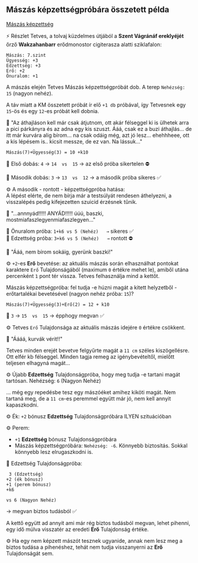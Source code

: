 ## Mászás képzettségpróbára összetett példa

[Mászás képzettség](../kepzettsegek.szekunder/maszas.md)

⚡ Részlet Tetves, a tolvaj küzdelmes útjából a **Szent Vágránáf ereklyéjét** őrző **Wakzahanbarr** erődmonostor cigiterasza alatti sziklafalon:

```
Mászás: 7.szint
Ügyesség: +3
Edzettség: +3
Erő: +2
Önuralom: +1
```

A mászás elején Tetves Mászás képzettségpróbát dob. A terep `Nehézség: 15` (nagyon nehéz).

A táv miatt a KM összetett próbát ír elő `+1 db` próbával, így Tetvesnek egy `15`-ös és egy `12`-es próbát kell dobnia.

🔆 "Az áthajláson kell  már csak átjutnom, ott akár félseggel ki is ülhetek arra a pici párkányra és az adna egy kis szuszt. Ááá, csak ez a buzi áthajlás... de itt már kurvára alig bírom... na csak odáig még, azt jó lesz... ehehhheee,  ott a kis lépésem is.. kicsit messze, de ez van. Na lássuk..."

`Mászás(7)+Ügyesség(3) = 10 +k10`

🎲 Első dobás: `4` → `14  vs  15` → az első próba sikertelen ⛔

🎲 Második dobás: `3` → `13  vs  12` → a második próba sikeres ✅

⚙️ A második - rontott - képzettségpróba hatása:\
A lépést elérte, de nem bírja már a testsúlyát rendesen áthelyezni, a visszalépés pedig kifejezetten szuicid érzésnek tűnik.

🔆 "...annnyád!!!!! ANYÁD!!!!! úúú, baszki, mostmiafaszlegyenmiafaszlegyen..."

🎲 Önuralom próba: `1+k6 vs 5 (Nehéz)   →` sikeres ✅\
🎲 Edzettség próba: `3+k6 vs 5 (Nehéz)   →` rontott ⛔

🔆 "Ááá, nem bírom sokáig, gyerünk baszki!"

⚙️ `+2`-es **Erő** bevetése: az aktuális mászás során elhasználhat pontokat karaktere `Erő` Tulajdonságából (maximum `0` értékre mehet le), amiből utána percenként `1` pont tér vissza. Tetves felhasználja mind a kettőt.

Mászás képzettségpróba: fel tudja -e húzni magát a kitett helyzetből - erőtartalékai bevetésével (nagyon nehéz próba: `15`)?

`Mászás(7)+Ügyesség(3)+Erő(2) = 12 + k10`

🎲 `3` → `15  vs  15` → épphogy megvan ✅
 
⚙️ Tetves `Erő` Tulajdonsága az aktuális mászás idejére `0` értékre csökkent.

🔆 "Áááá, kurvák vérit!!"

Tetves minden erejét bevetve felgyűrte magát a `11 cm` széles kiszögellésre. Ott elfér kb félseggel. Minden tagja remeg az igénybevételtől, mielőtt teljesen elhagyná magát...

⚙️ Újabb **Edzettség** Tulajdonságpróba, hogy meg tudja -e tartani magát tartósan. Nehézség: `6` (Nagyon Nehéz)

... még egy repedésbe tesz egy mászóéket amihez kiköti magát. Nem tartaná meg, de a `11 cm`-es peremmel együtt már jó, nem kell annyit kapaszkodni.

⚙️ Ék: `+2` bónusz **Edzettség** Tulajdonságpróbára ILYEN szituációban

⚙️ Perem:
- `+1` **Edzettség** bónusz Tulajdonságpróbára
- Mászás képzettségpróbára: `Nehézség: -6`.  Könnyebb biztosítás. Sokkal könnyebb lesz elrugaszkodni is.

🎲 Edzettség Tulajdonságpróba:

```
 3 (Edzettség)
+2 (ék bónusz)
+1 (perem bónusz)
+k6

vs 6 (Nagyon Nehéz)
```

→ megvan biztos tudásból ✅

A kettő együtt ad annyit ami már rég biztos tudásból megvan, lehet pihenni, egy idő múlva visszatér az eredeti **Erő** Tulajdonság értéke.

⚙️ Ha egy nem képzett mászót tesznek ugyanide, annak nem lesz meg a biztos tudása a pihenéshez, tehát nem tudja visszanyerni az **Erő** Tulajdonságát sem.
